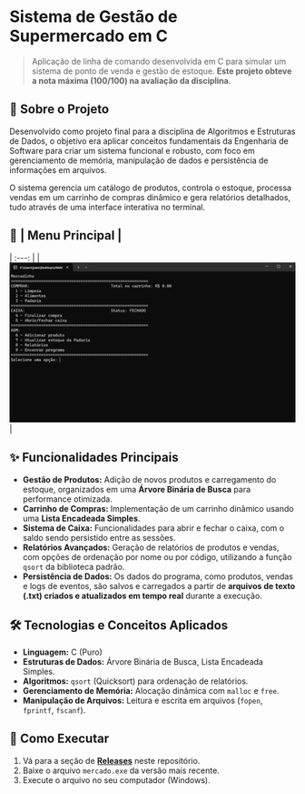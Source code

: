 # Sistema de Gestão de Supermercado em C

> Aplicação de linha de comando desenvolvida em C para simular um sistema de ponto de venda e gestão de estoque. **Este projeto obteve a nota máxima (100/100) na avaliação da disciplina.**

## 📖 Sobre o Projeto

Desenvolvido como projeto final para a disciplina de Algoritmos e Estruturas de Dados, o objetivo era aplicar conceitos fundamentais da Engenharia de Software para criar um sistema funcional e robusto, com foco em gerenciamento de memória, manipulação de dados e persistência de informações em arquivos.

O sistema gerencia um catálogo de produtos, controla o estoque, processa vendas em um carrinho de compras dinâmico e gera relatórios detalhados, tudo através de uma interface interativa no terminal.

## 📸 | Menu Principal |
| :---: |
| ![Menu Principal do Sistema](img/menu_principal.png) |

## ✨ Funcionalidades Principais

* **Gestão de Produtos:** Adição de novos produtos e carregamento do estoque, organizados em uma **Árvore Binária de Busca** para performance otimizada.
* **Carrinho de Compras:** Implementação de um carrinho dinâmico usando uma **Lista Encadeada Simples**.
* **Sistema de Caixa:** Funcionalidades para abrir e fechar o caixa, com o saldo sendo persistido entre as sessões.
* **Relatórios Avançados:** Geração de relatórios de produtos e vendas, com opções de ordenação por nome ou por código, utilizando a função `qsort` da biblioteca padrão.
* **Persistência de Dados:** Os dados do programa, como produtos, vendas e logs de eventos, são salvos e carregados a partir de **arquivos de texto (.txt) criados e atualizados em tempo real** durante a execução.

## 🛠️ Tecnologias e Conceitos Aplicados

* **Linguagem:** C (Puro)
* **Estruturas de Dados:** Árvore Binária de Busca, Lista Encadeada Simples.
* **Algoritmos:** `qsort` (Quicksort) para ordenação de relatórios.
* **Gerenciamento de Memória:** Alocação dinâmica com `malloc` e `free`.
* **Manipulação de Arquivos:** Leitura e escrita em arquivos (`fopen`, `fprintf`, `fscanf`).

## 🚀 Como Executar

1.  Vá para a seção de **[Releases](https://github.com/jprospirski/nome-do-seu-repositorio/releases)** neste repositório.
2.  Baixe o arquivo `mercado.exe` da versão mais recente.
3.  Execute o arquivo no seu computador (Windows).
